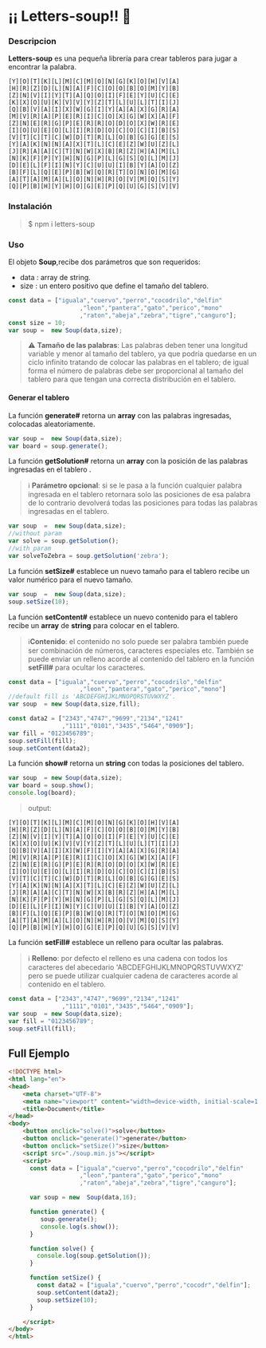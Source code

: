 # ¡¡ Letters-soup!! :stew:

### Descripcion
**Letters-soup** es una pequeña librería para crear tableros para jugar a encontrar la palabra.

```
[Y][O][T][K][L][M][C][M][O][N][G][K][O][H][V][A]
[H][R][Z][D][L][N][A][F][C][O][O][B][O][M][Y][B]
[Z][N][V][I][Y][T][A][Q][O][I][F][E][Y][U][C][E]
[K][X][O][U][K][V][V][Y][Z][T][L][U][L][T][I][J]
[Q][B][V][A][I][X][W][G][I][Y][A][A][X][G][R][A]
[M][V][R][A][P][E][R][I][C][O][X][G][W][X][A][F]
[Z][N][E][R][G][P][E][R][R][O][D][O][X][W][R][E]
[I][O][U][E][O][L][I][R][D][O][C][O][C][I][B][S]
[V][T][C][T][C][W][D][T][R][L][O][B][G][G][E][S]
[Y][A][K][N][N][A][X][T][L][C][E][Z][W][U][Z][L]
[J][R][A][A][C][T][N][W][X][B][R][Z][H][A][M][L]
[N][K][F][P][Y][H][N][G][P][L][G][S][Q][L][M][J]
[D][E][L][F][I][N][Y][C][U][U][I][B][Y][A][O][Z]
[B][F][L][Q][E][P][B][W][Q][R][T][O][N][O][M][G]
[A][T][A][M][A][L][O][N][H][R][O][V][M][Q][S][Y]
[Q][P][B][H][Y][H][O][G][E][P][Q][U][G][S][V][V]
```

### Instalación
> $ npm i letters-soup

### Uso

El objeto **Soup**,recibe dos parámetros que son requeridos:
- data : array de string.
- size : un entero positivo que define el tamaño del tablero.

```javascript
const data = ["iguala","cuervo","perro","cocodrilo","delfin"
                    ,"leon","pantera","gato","perico","mono"
                    ,"raton","abeja","zebra","tigre","canguro"];
const size = 10;
var soup =  new Soup(data,size);
```
> :warning: **Tamaño de las palabras**: Las palabras deben tener una longitud variable y menor al tamaño del tablero, ya que podría quedarse en un ciclo infinito tratando de colocar las palabras en el tablero; de igual forma el número de palabras debe ser proporcional al tamaño del tablero para que tengan una correcta distribución en el tablero.

#### Generar el tablero

La función **generate#** retorna un **array** con las palabras ingresadas, colocadas aleatoriamente.

```javascript
var soup =  new Soup(data,size);
var board = soup.generate();
```


La función **getSolution#** retorna un **array** con la posición de las palabras ingresadas en el tablero .
>:information_source: **Parámetro opcional**: si se le pasa a la función cualquier palabra ingresada en el tablero retornara solo las posiciones de esa palabra de lo contrario devolverá todas las posiciones para todas las palabras ingresadas en el tablero.
```javascript
var soup  =  new Soup(data,size);
//without param
var solve = soup.getSolution();
//with param
var solveToZebra = soup.getSolution('zebra');
```

La función **setSize#** establece un nuevo tamaño para el tablero recibe un valor numérico para el nuevo tamaño.
 
```javascript
var soup  =  new Soup(data,size);
soup.setSize(10);
```
La función **setContent#** establece un nuevo contenido para el tablero recibe un **array** de **string** para colocar en el tablero.
>:information_source:**Contenido**: el contenido no solo puede ser palabra también puede ser combinación de números, caracteres especiales etc. También se puede enviar un relleno acorde al contenido del tablero en la función **setFill#** para ocultar los caracteres.
 
```javascript
const data = ["iguala","cuervo","perro","cocodrilo","delfin"
                    ,"leon","pantera","gato","perico","mono"]
//default fill is 'ABCDEFGHIJKLMNOPQRSTUVWXYZ'.            
var soup  = new Soup(data,size,fill);

const data2 = ["2343","4747","9699","2134","1241"
               ,"1111","0101","3435","5464","0909"];
var fill = "0123456789"; 
soup.setFill(fill);
soup.setContent(data2);

```
La función **show#** retorna un **string** con todas la posiciones del tablero.
 
```javascript
var soup  = new Soup(data,size);
var board = soup.show();
console.log(board);
```
>output:
```
[Y][O][T][K][L][M][C][M][O][N][G][K][O][H][V][A]
[H][R][Z][D][L][N][A][F][C][O][O][B][O][M][Y][B]
[Z][N][V][I][Y][T][A][Q][O][I][F][E][Y][U][C][E]
[K][X][O][U][K][V][V][Y][Z][T][L][U][L][T][I][J]
[Q][B][V][A][I][X][W][F][I][Y][A][A][X][G][R][A]
[M][V][R][A][P][E][R][I][C][O][X][G][W][X][A][F]
[Z][N][E][R][G][P][E][R][R][O][D][O][X][W][R][E]
[I][O][U][E][O][L][I][R][D][O][C][O][C][I][B][S]
[V][T][C][T][C][W][D][T][R][L][O][B][G][G][E][S]
[Y][A][K][N][N][A][X][T][L][C][E][Z][W][U][Z][L]
[J][R][A][A][C][T][N][W][X][B][R][Z][H][A][M][L]
[N][K][F][P][Y][H][N][G][P][L][G][S][Q][L][M][J]
[D][E][L][F][I][N][Y][C][U][U][I][B][Y][A][O][Z]
[B][F][L][Q][E][P][B][W][Q][R][T][O][N][O][M][G]
[A][T][A][M][A][L][O][N][H][R][O][V][M][Q][S][Y]
[Q][P][B][H][Y][H][O][G][E][P][Q][U][G][S][V][V]
```

La función **setFill#**  establece un relleno para ocultar las palabras.
>:information_source: **Relleno**: por defecto el relleno es una cadena con todos los caracteres del abecedario 'ABCDEFGHIJKLMNOPQRSTUVWXYZ' pero se puede utilizar cualquier cadena de caracteres acorde al contenido en el tablero.
```javascript
const data = ["2343","4747","9699","2134","1241"
               ,"1111","0101","3435","5464","0909"];
var soup  = new Soup(data,size);
var fill = "0123456789"; 
soup.setFill(fill);
```

## Full Ejemplo
```html
<!DOCTYPE html>
<html lang="en">
<head>
    <meta charset="UTF-8">
    <meta name="viewport" content="width=device-width, initial-scale=1.0">
    <title>Document</title>
</head>
<body>
    <button onclick="solve()">solve</button>
    <button onclick="generate()">generate</button>
    <button onclick="setSize()">size</button>
    <script src="./soup.min.js"></script>
    <script>
      const data = ["iguala","cuervo","perro","cocodrilo","delfin"
                    ,"leon","pantera","gato","perico","mono"
                    ,"raton","abeja","zebra","tigre","canguro"];

      var soup = new  Soup(data,16);

      function generate() {
         soup.generate();
         console.log(s.show());
      }

      function solve() {
        console.log(soup.getSolution());
      }

      function setSize() {
        const data2 = ["iguala","cuervo","perro","cocodr","delfin"];
        soup.setContent(data2);
        soup.setSize(10);
      }

    </script>
</body>
</html>
```


